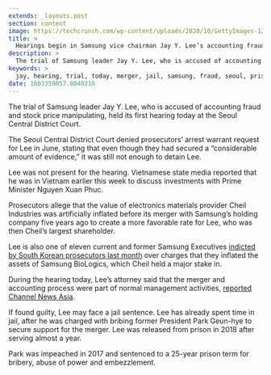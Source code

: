 ```yaml
--- 
extends: _layouts.post 
section: content 
image: https://techcrunch.com/wp-content/uploads/2020/10/GettyImages-1211916134.jpg?w=600 
title: > 
  Hearings begin in Samsung vice chairman Jay Y. Lee’s accounting fraud trial – TechCrunch 
description: > 
  The trial of Samsung leader Jay Y. Lee, who is accused of accounting fraud and stock price manipulating, held its first hearing today at the Seoul Central District Court.Vietnamese state media reported that he was in Vietnam earlier this week to discuss investments with Prime Minister Nguyen Xuan Phuc.During the hearing today, Lee’s attorney said that the merger and accounting process were part of normal management activities, reported Channel News Asia.Lee has already spent time in jail, after he was charged with bribing former President Park Geun-hye to secure support for the merger.Park was impeached in 2017 and sentenced to a 25-year prison term for bribery, abuse of power and embezzlement. 
keywords: > 
  jay, hearing, trial, today, merger, jail, samsung, fraud, seoul, prison, y, chairman, prosecutors, lee, hearings, vice, techcrunch, reported, lees 
date: 1603359057.8040216 
--- 
```

<div><p id="speakable-summary">The trial of Samsung leader Jay Y. Lee, who is accused of accounting fraud and stock price manipulating, held its first hearing today at the Seoul Central District Court.</p>
<p>The Seoul Central District Court denied prosecutors&#8217; arrest warrant request for Lee in June, stating that even though they had secured a &#8220;considerable amount of evidence,&#8221; it was still not enough to detain Lee.</p>
<p>Lee was not present for the hearing. Vietnamese state media reported that he was in Vietnam earlier this week to discuss investments with Prime Minister Nguyen Xuan Phuc.</p><p class="piano-inline-promo"></p>
<p>Prosecutors allege that the value of electronics materials provider Cheil Industries was artificially inflated before its merger with Samsung&#8217;s holding company five years ago to create a more favorable rate for Lee, who was then Cheil&#8217;s largest shareholder.</p>
<p>Lee is also one of eleven current and former Samsung Executives <a href="https://www.channelnewsasia.com/news/business/samsung-heir-charged-with-fraud-over-succession-linked-deal-13071626">indicted by South Korean prosecutors last month</a> over charges that they inflated the assets of Samsung BioLogics, which Cheil held a major stake in.</p>
<p>During the hearing today, Lee&#8217;s attorney said that the merger and accounting process were part of normal management activities, <a href="https://www.channelnewsasia.com/news/business/trial-begins-in-samsung-leader-jay-y-lee-s-suspected-fraud-stock-13339720">reported Channel News Asia</a>.</p>
<p>If found guilty, Lee may face a jail sentence. Lee has already spent time in jail, after he was charged with bribing former President Park Geun-hye to secure support for the merger. Lee was released from prison in 2018 after serving almost a year.</p>
<p>Park was impeached in 2017 and sentenced to a 25-year prison term for bribery, abuse of power and embezzlement.</p>
</div>